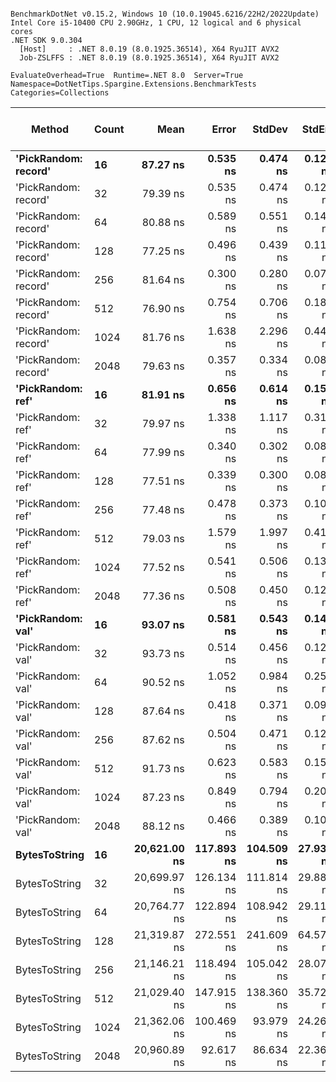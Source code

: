 ```

BenchmarkDotNet v0.15.2, Windows 10 (10.0.19045.6216/22H2/2022Update)
Intel Core i5-10400 CPU 2.90GHz, 1 CPU, 12 logical and 6 physical cores
.NET SDK 9.0.304
  [Host]     : .NET 8.0.19 (8.0.1925.36514), X64 RyuJIT AVX2
  Job-ZSLFFS : .NET 8.0.19 (8.0.1925.36514), X64 RyuJIT AVX2

EvaluateOverhead=True  Runtime=.NET 8.0  Server=True  
Namespace=DotNetTips.Spargine.Extensions.BenchmarkTests  Categories=Collections  

```
| Method               | Count | Mean         | Error      | StdDev     | StdErr    | Min          | Q1           | Median       | Q3           | Max          | Op/s         | CI99.9% Margin | Iterations | Kurtosis | MValue | Skewness | Rank | LogicalGroup | Baseline | Exceptions | Gen0   | Code Size | Completed Work Items | Lock Contentions | Allocated |
|--------------------- |------ |-------------:|-----------:|-----------:|----------:|-------------:|-------------:|-------------:|-------------:|-------------:|-------------:|---------------:|-----------:|---------:|-------:|---------:|-----:|------------- |--------- |-----------:|-------:|----------:|---------------------:|-----------------:|----------:|
| **&#39;PickRandom: record&#39;** | **16**    |     **87.27 ns** |   **0.535 ns** |   **0.474 ns** |  **0.127 ns** |     **86.31 ns** |     **87.14 ns** |     **87.30 ns** |     **87.56 ns** |     **88.02 ns** | **11,459,185.1** |       **6.937 ns** |      **14.00** |    **2.345** |  **2.000** |  **-0.4816** |    **2** | *****            | **No**       |          **-** |      **-** |     **568 B** |                    **-** |                **-** |         **-** |
| &#39;PickRandom: record&#39; | 32    |     79.39 ns |   0.535 ns |   0.474 ns |  0.127 ns |     78.76 ns |     78.95 ns |     79.39 ns |     79.68 ns |     80.22 ns | 12,596,551.4 |       6.937 ns |      14.00 |    1.756 |  2.000 |   0.3177 |    1 | *            | No       |          - |      - |     568 B |                    - |                - |         - |
| &#39;PickRandom: record&#39; | 64    |     80.88 ns |   0.589 ns |   0.551 ns |  0.142 ns |     79.50 ns |     80.61 ns |     81.07 ns |     81.24 ns |     81.45 ns | 12,363,891.2 |       7.429 ns |      15.00 |    3.178 |  2.000 |  -1.1278 |    1 | *            | No       |          - |      - |     568 B |                    - |                - |         - |
| &#39;PickRandom: record&#39; | 128   |     77.25 ns |   0.496 ns |   0.439 ns |  0.117 ns |     76.54 ns |     76.92 ns |     77.27 ns |     77.52 ns |     77.98 ns | 12,944,702.5 |       6.941 ns |      14.00 |    1.672 |  2.000 |   0.0649 |    1 | *            | No       |          - |      - |     568 B |                    - |                - |         - |
| &#39;PickRandom: record&#39; | 256   |     81.64 ns |   0.300 ns |   0.280 ns |  0.072 ns |     81.21 ns |     81.40 ns |     81.62 ns |     81.80 ns |     82.08 ns | 12,249,308.7 |       7.464 ns |      15.00 |    1.643 |  2.000 |   0.2612 |    1 | *            | No       |          - |      - |     568 B |                    - |                - |         - |
| &#39;PickRandom: record&#39; | 512   |     76.90 ns |   0.754 ns |   0.706 ns |  0.182 ns |     75.76 ns |     76.38 ns |     77.00 ns |     77.48 ns |     77.87 ns | 13,003,079.2 |       7.409 ns |      15.00 |    1.591 |  2.000 |  -0.3917 |    1 | *            | No       |          - |      - |     568 B |                    - |                - |         - |
| &#39;PickRandom: record&#39; | 1024  |     81.76 ns |   1.638 ns |   2.296 ns |  0.442 ns |     77.14 ns |     80.49 ns |     82.89 ns |     83.17 ns |     83.89 ns | 12,231,619.7 |      13.279 ns |      27.00 |    2.263 |  2.632 |  -1.0124 |    1 | *            | No       |          - |      - |     568 B |                    - |                - |         - |
| &#39;PickRandom: record&#39; | 2048  |     79.63 ns |   0.357 ns |   0.334 ns |  0.086 ns |     79.10 ns |     79.37 ns |     79.68 ns |     79.90 ns |     80.09 ns | 12,557,695.0 |       7.457 ns |      15.00 |    1.443 |  2.000 |  -0.2101 |    1 | *            | No       |          - |      - |     568 B |                    - |                - |         - |
| **&#39;PickRandom: ref&#39;**    | **16**    |     **81.91 ns** |   **0.656 ns** |   **0.614 ns** |  **0.159 ns** |     **80.57 ns** |     **81.53 ns** |     **82.18 ns** |     **82.31 ns** |     **82.63 ns** | **12,208,198.1** |       **7.421 ns** |      **15.00** |    **2.269** |  **2.000** |  **-0.7586** |    **1** | *****            | **No**       |          **-** |      **-** |     **568 B** |                    **-** |                **-** |         **-** |
| &#39;PickRandom: ref&#39;    | 32    |     79.97 ns |   1.338 ns |   1.117 ns |  0.310 ns |     78.60 ns |     79.54 ns |     79.64 ns |     79.75 ns |     82.93 ns | 12,504,559.4 |       6.345 ns |      13.00 |    4.392 |  2.000 |   1.5177 |    1 | *            | No       |          - |      - |     568 B |                    - |                - |         - |
| &#39;PickRandom: ref&#39;    | 64    |     77.99 ns |   0.340 ns |   0.302 ns |  0.081 ns |     77.33 ns |     77.84 ns |     78.02 ns |     78.22 ns |     78.43 ns | 12,821,394.7 |       6.960 ns |      14.00 |    2.492 |  2.000 |  -0.6070 |    1 | *            | No       |          - |      - |     568 B |                    - |                - |         - |
| &#39;PickRandom: ref&#39;    | 128   |     77.51 ns |   0.339 ns |   0.300 ns |  0.080 ns |     76.96 ns |     77.47 ns |     77.59 ns |     77.67 ns |     77.96 ns | 12,901,487.9 |       6.960 ns |      14.00 |    2.204 |  2.000 |  -0.6741 |    1 | *            | No       |          - |      - |     568 B |                    - |                - |         - |
| &#39;PickRandom: ref&#39;    | 256   |     77.48 ns |   0.478 ns |   0.373 ns |  0.108 ns |     76.71 ns |     77.35 ns |     77.50 ns |     77.62 ns |     78.14 ns | 12,906,048.6 |       5.946 ns |      12.00 |    2.678 |  2.000 |  -0.2325 |    1 | *            | No       |          - |      - |     568 B |                    - |                - |         - |
| &#39;PickRandom: ref&#39;    | 512   |     79.03 ns |   1.579 ns |   1.997 ns |  0.416 ns |     76.14 ns |     77.34 ns |     78.20 ns |     81.05 ns |     81.81 ns | 12,652,957.5 |      11.292 ns |      23.00 |    1.243 |  3.500 |   0.0606 |    1 | *            | No       |          - |      - |     568 B |                    - |                - |         - |
| &#39;PickRandom: ref&#39;    | 1024  |     77.52 ns |   0.541 ns |   0.506 ns |  0.131 ns |     76.65 ns |     77.14 ns |     77.48 ns |     77.81 ns |     78.34 ns | 12,900,708.7 |       7.435 ns |      15.00 |    1.820 |  2.000 |   0.1044 |    1 | *            | No       |          - |      - |     568 B |                    - |                - |         - |
| &#39;PickRandom: ref&#39;    | 2048  |     77.36 ns |   0.508 ns |   0.450 ns |  0.120 ns |     76.58 ns |     77.03 ns |     77.48 ns |     77.68 ns |     78.00 ns | 12,926,982.3 |       6.940 ns |      14.00 |    1.666 |  2.000 |  -0.2506 |    1 | *            | No       |          - |      - |     568 B |                    - |                - |         - |
| **&#39;PickRandom: val&#39;**    | **16**    |     **93.07 ns** |   **0.581 ns** |   **0.543 ns** |  **0.140 ns** |     **91.86 ns** |     **92.93 ns** |     **93.13 ns** |     **93.36 ns** |     **93.70 ns** | **10,744,978.3** |       **7.430 ns** |      **15.00** |    **2.904** |  **2.000** |  **-0.9279** |    **2** | *****            | **No**       |          **-** |      **-** |     **615 B** |                    **-** |                **-** |         **-** |
| &#39;PickRandom: val&#39;    | 32    |     93.73 ns |   0.514 ns |   0.456 ns |  0.122 ns |     93.22 ns |     93.34 ns |     93.63 ns |     93.95 ns |     94.64 ns | 10,668,594.8 |       6.939 ns |      14.00 |    2.087 |  2.000 |   0.6945 |    2 | *            | No       |          - |      - |     615 B |                    - |                - |         - |
| &#39;PickRandom: val&#39;    | 64    |     90.52 ns |   1.052 ns |   0.984 ns |  0.254 ns |     88.89 ns |     89.73 ns |     90.69 ns |     91.23 ns |     92.07 ns | 11,047,708.3 |       7.373 ns |      15.00 |    1.474 |  2.000 |  -0.0549 |    2 | *            | No       |          - |      - |     615 B |                    - |                - |         - |
| &#39;PickRandom: val&#39;    | 128   |     87.64 ns |   0.418 ns |   0.371 ns |  0.099 ns |     86.88 ns |     87.54 ns |     87.67 ns |     87.93 ns |     88.16 ns | 11,409,841.1 |       6.950 ns |      14.00 |    2.328 |  2.000 |  -0.5917 |    2 | *            | No       |          - |      - |     615 B |                    - |                - |         - |
| &#39;PickRandom: val&#39;    | 256   |     87.62 ns |   0.504 ns |   0.471 ns |  0.122 ns |     86.74 ns |     87.33 ns |     87.50 ns |     87.97 ns |     88.59 ns | 11,412,477.7 |       7.439 ns |      15.00 |    2.351 |  2.000 |   0.2307 |    2 | *            | No       |          - |      - |     615 B |                    - |                - |         - |
| &#39;PickRandom: val&#39;    | 512   |     91.73 ns |   0.623 ns |   0.583 ns |  0.150 ns |     90.60 ns |     91.41 ns |     91.73 ns |     92.18 ns |     92.53 ns | 10,901,477.0 |       7.425 ns |      15.00 |    1.998 |  2.000 |  -0.4194 |    2 | *            | No       |          - |      - |     615 B |                    - |                - |         - |
| &#39;PickRandom: val&#39;    | 1024  |     87.23 ns |   0.849 ns |   0.794 ns |  0.205 ns |     85.55 ns |     86.86 ns |     87.36 ns |     87.74 ns |     88.52 ns | 11,464,491.7 |       7.397 ns |      15.00 |    2.369 |  2.000 |  -0.5958 |    2 | *            | No       |          - |      - |     615 B |                    - |                - |         - |
| &#39;PickRandom: val&#39;    | 2048  |     88.12 ns |   0.466 ns |   0.389 ns |  0.108 ns |     87.48 ns |     87.85 ns |     88.15 ns |     88.34 ns |     88.78 ns | 11,348,438.3 |       6.446 ns |      13.00 |    1.800 |  2.000 |  -0.0240 |    2 | *            | No       |          - |      - |     615 B |                    - |                - |         - |
| **BytesToString**        | **16**    | **20,621.00 ns** | **117.893 ns** | **104.509 ns** | **27.931 ns** | **20,453.66 ns** | **20,559.45 ns** | **20,600.87 ns** | **20,682.01 ns** | **20,873.67 ns** |     **48,494.2** |      **-6.966 ns** |      **14.00** |    **3.133** |  **2.000** |   **0.7526** |    **3** | *****            | **No**       |          **-** | **0.3967** |        **NA** |                    **-** |                **-** |   **36888 B** |
| BytesToString        | 32    | 20,699.97 ns | 126.134 ns | 111.814 ns | 29.884 ns | 20,526.25 ns | 20,606.59 ns | 20,715.16 ns | 20,772.22 ns | 20,911.73 ns |     48,309.2 |      -7.942 ns |      14.00 |    1.937 |  2.000 |   0.0249 |    3 | *            | No       |          - | 0.3967 |        NA |                    - |                - |   36888 B |
| BytesToString        | 64    | 20,764.77 ns | 122.894 ns | 108.942 ns | 29.116 ns | 20,584.01 ns | 20,677.13 ns | 20,773.08 ns | 20,847.24 ns | 20,935.02 ns |     48,158.5 |      -7.558 ns |      14.00 |    1.637 |  2.000 |  -0.0344 |    3 | *            | No       |          - | 0.3967 |        NA |                    - |                - |   36888 B |
| BytesToString        | 128   | 21,319.87 ns | 272.551 ns | 241.609 ns | 64.573 ns | 21,021.92 ns | 21,148.29 ns | 21,301.98 ns | 21,402.14 ns | 21,807.22 ns |     46,904.6 |     -25.286 ns |      14.00 |    2.118 |  2.000 |   0.4933 |    3 | *            | No       |          - | 0.3967 |        NA |                    - |                - |   36888 B |
| BytesToString        | 256   | 21,146.21 ns | 118.494 ns | 105.042 ns | 28.074 ns | 20,942.32 ns | 21,094.32 ns | 21,145.09 ns | 21,195.20 ns | 21,348.54 ns |     47,289.8 |      -7.037 ns |      14.00 |    2.388 |  2.000 |  -0.0526 |    3 | *            | No       |          - | 0.3967 |        NA |                    - |                - |   36888 B |
| BytesToString        | 512   | 21,029.40 ns | 147.915 ns | 138.360 ns | 35.724 ns | 20,773.97 ns | 20,942.04 ns | 21,033.35 ns | 21,135.63 ns | 21,217.40 ns |     47,552.5 |     -10.362 ns |      15.00 |    1.809 |  2.000 |  -0.2276 |    3 | *            | No       |          - | 0.3967 |        NA |                    - |                - |   36888 B |
| BytesToString        | 1024  | 21,362.06 ns | 100.469 ns |  93.979 ns | 24.265 ns | 21,218.15 ns | 21,286.05 ns | 21,369.43 ns | 21,429.38 ns | 21,500.83 ns |     46,812.0 |      -4.633 ns |      15.00 |    1.553 |  2.000 |   0.1126 |    3 | *            | No       |          - | 0.3967 |        NA |                    - |                - |   36888 B |
| BytesToString        | 2048  | 20,960.89 ns |  92.617 ns |  86.634 ns | 22.369 ns | 20,839.87 ns | 20,888.25 ns | 20,952.57 ns | 21,023.06 ns | 21,162.80 ns |     47,707.9 |      -3.684 ns |      15.00 |    2.626 |  2.000 |   0.4989 |    3 | *            | No       |          - | 0.3967 |        NA |                    - |                - |   36888 B |
